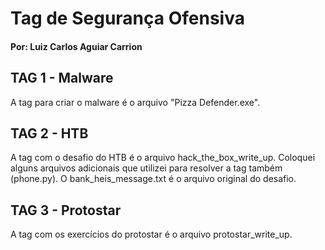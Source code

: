 <H1> Tag de Segurança Ofensiva </H1>
<H4> Por: Luiz Carlos Aguiar Carrion </H4>

<H2> TAG 1 - Malware </H2>
<p> A tag para criar o malware é o arquivo "Pizza Defender.exe".</p>

<H2> TAG 2 - HTB </H2>
<p> A tag com o desafio do HTB é o arquivo hack_the_box_write_up. Coloquei alguns arquivos adicionais que utilizei para resolver a tag também (phone.py). O bank_heis_message.txt é o arquivo original do desafio.</p>

<H2> TAG 3 - Protostar </H2>
<p> A tag com os exercícios do protostar é o arquivo protostar_write_up. </p>
